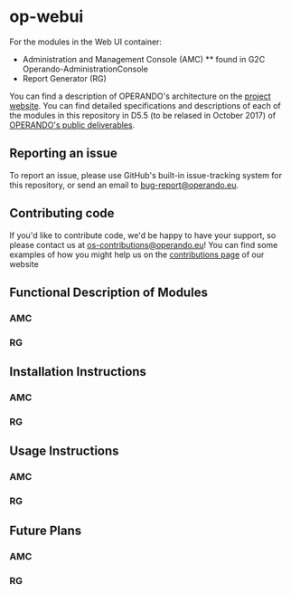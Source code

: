 # op-webui
For the modules in the Web UI container:
 * Administration and Management Console (AMC)
 ** found in G2C Operando-AdministrationConsole
 * Report Generator (RG)

You can find a description of OPERANDO's architecture on the [project website](https://www.operando.eu). You can find detailed specifications and descriptions of each of the modules in this repository in D5.5 (to be relased in October 2017) of [OPERANDO's public deliverables](https://www.operando.eu/servizi/moduli/moduli_fase01.aspx?mp=1&fn=6&Campo_78=&Campo_126=68&AggiornaDB=search&moduli1379178994=&__VIEWSTATEGENERATOR=D6660DC7&__EVENTVALIDATION=/wEWCAKInYjvBwK46/eoCgLW6PifAQLM6NSfAQLP6LicAQLM6NifAQLPm7uVCQKtvouLDQGIwuPU0XcXVk7W8FmpEwz15iKL).

## Reporting an issue
To report an issue, please use GitHub's built-in issue-tracking system for this repository, or send an email to bug-report@operando.eu.

## Contributing code
If you'd like to contribute code, we'd be happy to have your support, so please contact us at os-contributions@operando.eu! You can find some examples of how you might help us on the [contributions page](https://www.operando.eu) of our website

## Functional Description of Modules
### AMC 
### RG

## Installation Instructions
### AMC 
### RG

## Usage Instructions
### AMC 
### RG

## Future Plans
### AMC 
### RG